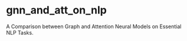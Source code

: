 # gnn_and_att_on_nlp
A Comparison between Graph and Attention Neural Models on Essential NLP Tasks.
